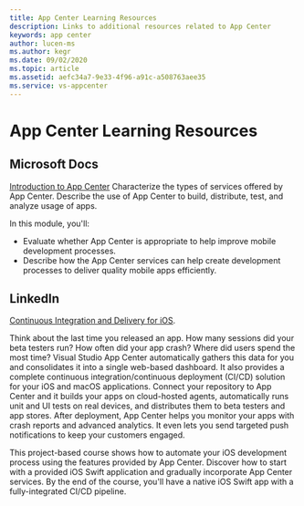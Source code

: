 ```yaml
---
title: App Center Learning Resources
description: Links to additional resources related to App Center
keywords: app center
author: lucen-ms
ms.author: kegr
ms.date: 09/02/2020
ms.topic: article
ms.assetid: aefc34a7-9e33-4f96-a91c-a508763aee35
ms.service: vs-appcenter
---
```


# App Center Learning Resources
## Microsoft Docs
[Introduction to App Center](https://docs.microsoft.com/learn/modules/intro-to-app-center/)
Characterize the types of services offered by App Center. Describe the use of App Center to build, distribute, test, and analyze usage of apps.

In this module, you'll:
- Evaluate whether App Center is appropriate to help improve mobile development processes.
- Describe how the App Center services can help create development processes to deliver quality mobile apps efficiently.

## LinkedIn
[Continuous Integration and Delivery for iOS](https://www.linkedin.com/learning/app-center-continuous-integration-and-delivery-for-ios?u=3322).

Think about the last time you released an app. How many sessions did your beta testers run? How often did your app crash? Where did users spend the most time? Visual Studio App Center automatically gathers this data for you and consolidates it into a single web-based dashboard. It also provides a complete continuous integration/continuous deployment (CI/CD) solution for your iOS and macOS applications. Connect your repository to App Center and it builds your apps on cloud-hosted agents, automatically runs unit and UI tests on real devices, and distributes them to beta testers and app stores. After deployment, App Center helps you monitor your apps with crash reports and advanced analytics. It even lets you send targeted push notifications to keep your customers engaged.

This project-based course shows how to automate your iOS development process using the features provided by App Center. Discover how to start with a provided iOS Swift application and gradually incorporate App Center services. By the end of the course, you'll have a native iOS Swift app with a fully-integrated CI/CD pipeline.

